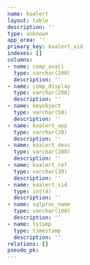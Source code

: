 ```yaml
---
name: koalert
layout: table
description: ''
type: unknown
app_area: ''
primary_key: koalert_sid
indexes: []
columns:
- name: comp_avail
  type: varchar(200)
  description: ''
- name: comp_display
  type: varchar(200)
  description: ''
- name: keyobject
  type: varchar(50)
  description: ''
- name: koalert_app
  type: varchar(20)
  description: ''
- name: koalert_desc
  type: varchar(200)
  description: ''
- name: koalert_ref
  type: varchar(30)
  description: ''
- name: koalert_sid
  type: int(4)
  description: ''
- name: sqlproc_name
  type: varchar(100)
  description: ''
- name: tstamp
  type: timestamp
  description: ''
relations: []
pseudo_pk: 
---
```


